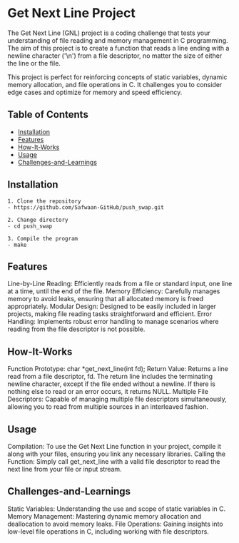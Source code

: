 # Get Next Line Project

The Get Next Line (GNL) project is a coding challenge that tests your understanding of file reading and memory management in C programming. The aim of this project is to create a function that reads a line ending with a newline character ('\n') from a file descriptor, no matter the size of either the line or the file.

This project is perfect for reinforcing concepts of static variables, dynamic memory allocation, and file operations in C. It challenges you to consider edge cases and optimize for memory and speed efficiency.

## Table of Contents
- [Installation](#installation)
- [Features](#features)
- [How-It-Works](#how-It-Works)
- [Usage](#usage)
- [Challenges-and-Learnings](#challenges-and-learnings)

## Installation

```
1. Clone the repository
- https://github.com/Safwaan-GitHub/push_swap.git

2. Change directory
- cd push_swap

3. Compile the program
- make
```

## Features

Line-by-Line Reading: Efficiently reads from a file or standard input, one line at a time, until the end of the file.
Memory Efficiency: Carefully manages memory to avoid leaks, ensuring that all allocated memory is freed appropriately.
Modular Design: Designed to be easily included in larger projects, making file reading tasks straightforward and efficient.
Error Handling: Implements robust error handling to manage scenarios where reading from the file descriptor is not possible.

## How-It-Works

Function Prototype: char *get_next_line(int fd);
Return Value: Returns a line read from a file descriptor, fd. The return line includes the terminating newline character, except if the file ended without a newline. If there is nothing else to read or an error occurs, it returns NULL.
Multiple File Descriptors: Capable of managing multiple file descriptors simultaneously, allowing you to read from multiple sources in an interleaved fashion.

## Usage

Compilation: To use the Get Next Line function in your project, compile it along with your files, ensuring you link any necessary libraries.
Calling the Function: Simply call get_next_line with a valid file descriptor to read the next line from your file or input stream.

## Challenges-and-Learnings

Static Variables: Understanding the use and scope of static variables in C.
Memory Management: Mastering dynamic memory allocation and deallocation to avoid memory leaks.
File Operations: Gaining insights into low-level file operations in C, including working with file descriptors.
